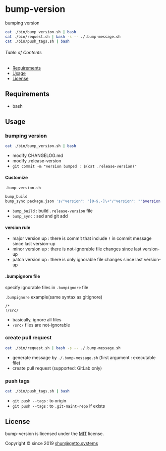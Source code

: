 # bump-version

bumping version

```bash
cat ./bin/bump_version.sh | bash
cat ./bin/request.sh | bash -s -- ./.bump-message.sh
cat ./bin/push_tags.sh | bash
```


###### Table of Contents

- [Requirements](#Requirements)
- [Usage](#Usage)
- [License](#License)

## Requirements

- bash


## Usage

### bumping version

```bash
cat ./bin/bump_version.sh | bash
```

- modify CHANGELOG.md
- modify .release-version
- `git commit -m "version bumped : $(cat .release-version)"`


#### Customize

`.bump-version.sh`

```bash
bump_build
bump_sync package.json 's/"version": "[0-9.-]\+"/"version": "'$version'"/'
```

- `bump_build` : build `.release-version` file
- `bump_sync` : sed and git add


#### version rule

- major version up : there is commit that include `!` in commit message since last version-up
- minor version up : there is not-ignorable file changes since last version-up
- patch version up : there is only ignorable file changes since last version-up


#### .bumpignore file

specify ignorable files in `.bumpignore` file

`.bumpignore` example(same syntax as gitignore)

```gitignore
/*
!/src/
```

- basically, ignore all files
- `/src/` files are not-ignorable

### create pull request

```bash
cat ./bin/request.sh | bash -s -- ./.bump-message.sh
```

- generate message by `./.bump-message.sh` (first argument : executable file)
- create pull request (supported: GitLab only)

### push tags

```bash
cat ./bin/push_tags.sh | bash
```

- `git push --tags` : to origin
- `git push --tags` : to `.git-maint-repo` if exists


## License

bump-version is licensed under the [MIT](LICENSE) license.

Copyright &copy; since 2019 shun@getto.systems

